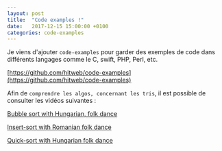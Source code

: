 ```yaml
---
layout: post
title:  "Code examples !"
date:   2017-12-15 15:00:00 +0100
categories: code-examples
---
```

Je viens d'ajouter `code-examples` pour garder des exemples de code dans différents langages comme le C, swift, PHP, Perl, etc.

[https://github.com/hitweb/code-examples](https://github.com/hitweb/code-examples)

Afin de `comprendre les algos, concernant les tris`, il est possible de consulter les vidéos suivantes :

[Bubble sort with Hungarian, folk dance](https://www.youtube.com/watch?v=lyZQPjUT5B4&list=UUIqiLefbVHsOAXDAxQJH7Xw&index=5)

[Insert-sort with Romanian folk dance](https://www.youtube.com/watch?v=ROalU379l3U&list=UUIqiLefbVHsOAXDAxQJH7Xw&index=6)

[Quick-sort with Hungarian folk dance](https://www.youtube.com/watch?v=ywWBy6J5gz8&list=UUIqiLefbVHsOAXDAxQJH7Xw&index=1)
